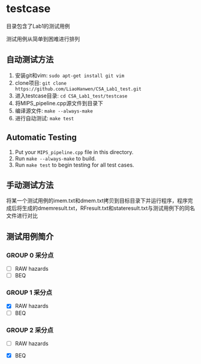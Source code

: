 # testcase

目录包含了Lab1的测试用例

测试用例从简单到困难进行排列

## 自动测试方法

1. 安装git和vim: `sudo apt-get install git vim`
2. clone项目: `git clone https://github.com/LiaoHanwen/CSA_Lab1_test.git`
3. 进入testcase目录: `cd CSA_Lab1_test/testcase`
4. 将MIPS_pipeline.cpp源文件到目录下
5. 编译源文件: `make --always-make`
6. 进行自动测试: `make test`

## Automatic Testing

1. Put your `MIPS_pipeline.cpp` file in this directory.
2. Run `make --always-make` to build.
3. Run `make test` to begin testing for all test cases.

## 手动测试方法

将某一个测试用例的imem.txt和dmem.txt拷贝到目标目录下并运行程序，程序完成后将生成的dmemresult.txt，RFresult.txt和stateresult.txt与测试用例下的同名文件进行对比

## 测试用例简介

### GROUP 0 采分点
- [ ] RAW hazards
- [ ] BEQ

### GROUP 1 采分点
- [x] RAW hazards
- [ ] BEQ

### GROUP 2 采分点
- [ ] RAW hazards
- [x] BEQ
  
